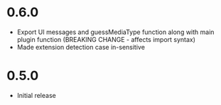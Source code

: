 # 0.6.0

- Export UI messages and guessMediaType function along with main plugin function
  (BREAKING CHANGE - affects import syntax)
- Made extension detection case in-sensitive

# 0.5.0

- Initial release
